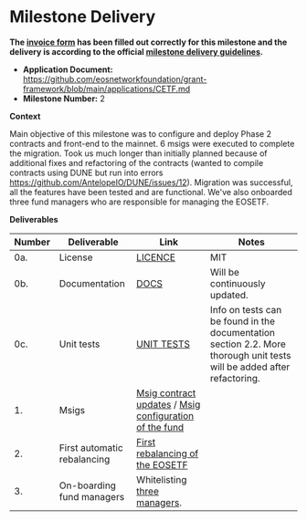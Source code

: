 # Milestone Delivery

**The [invoice form](https://forms.gle/wLuAzXKa9qYrZQob9) has been filled out correctly for this milestone and the delivery is according to the official [milestone delivery guidelines](https://github.com/eosnetworkfoundation/grant-framework/blob/master/docs/milestone-deliverables-guidelines.md).**

- **Application Document:** https://github.com/eosnetworkfoundation/grant-framework/blob/main/applications/CETF.md
- **Milestone Number:** 2

**Context**

Main objective of this milestone was to configure and deploy Phase 2 contracts and front-end to the mainnet. 6 msigs were executed to complete the migration. Took us much longer than initially planned because of additional fixes and refactoring of the contracts (wanted to compile contracts using DUNE but run into errors https://github.com/AntelopeIO/DUNE/issues/12). Migration was successful, all the features have been tested and are functional. We've also onboarded three fund managers who are responsible for managing the EOSETF. 

**Deliverables**

| Number | Deliverable     | Link                                                                                                                                                                                           | Notes                                                                                                                           |
| ------ | --------------- | ---------------------------------------------------------------------------------------------------------------------------------------------------------------------------------------------- | ------------------------------------------------------------------------------------------------------------------------------- |
| 0a.    | License         | [LICENCE](https://github.com/n0umen0n/cetfphase2)                                                                                                                                   | MIT                                                                                                                             |
| 0b.    | Documentation   | [DOCS](https://docs.eosetf.io/#/)                                                                                                                                                              | Will be continuously updated.                                                                                                   |
| 0c.    | Unit tests      | [UNIT TESTS](https://docs.eosetf.io/#/)                                                                                                                                                        | Info on tests can be found in the documentation section 2.2. More thorough unit tests will be added after refactoring.          |
| 1.     | Msigs              | [Msig contract updates](https://bloks.io/transaction/f584be42ebcaf0d62c5ddbc8f5caf5c1f1ff8aa6e6b72b8a382abac45827721e) / [Msig configuration of the fund](https://bloks.io/msig/ironscimitar/config)       
| 2.     | First automatic rebalancing | [First rebalancing of the EOSETF](https://bloks.io/transaction/97c7e069610307c97bd3a3cf43fd76e98f869e049d658f631119f08e2a303495)                                                                                                              
| 3.     | On-boarding fund managers | Whitelisting [three managers](https://twitter.com/kouloumos).  |
